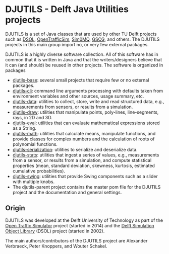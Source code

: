 # DJUTILS - Delft Java Utilities projects

DJUTILS is a set of Java classes that are used by other TU Delft projects such as [DSOL](https://simulation.tudelft.nl/dsol/manual/), [OpenTrafficSim](https://opentrafficsim.org/docs/latest/), [Sim0MQ](https://sim0mq.org/), [GSCG](https://gscg.org/), and others. The DJUTILS projects in this main group import no, or very few external packages.

DJUTILS is a highly diverse software collection. All of this software has in common that it is written in Java and that the writers/designers believe that it can (and should) be reused in other projects. The software is organized in packages

* [djutils-base](https://djutils.org/manual/djutils): several small projects that require few or no external packages.
* [djutils-cli](https://djutils.org/manual/djutils-cli): command line arguments processing with defaults taken from environment variables and other sources, usage summary, etc.
* [djutils-data](https://djutils.org/manual/djutils-data): utilities to collect, store, write and read structured data, e.g., measurements from sensors, or results from a simulation.
* [djutils-draw](https://djutils.org/manual/djutils-draw): utilities that manipulate points, poly-lines, line-segments, rays, in 2D and 3D.
* [djutils-eval](https://djutils.org/manual/djutils-eval): utilities that can evaluate mathematical expressions stored as a String.
* [djutils-math](https://djutils.org/manual/djutils-math): utilities that calculate means, manipulate functions, and provide classes for complex numbers and the calculation of roots of polynomial functions.
* [djutils-serialization](https://djutils.org/manual/djutils-serialization): utilities to serialize and deserialize data.
* [djutils-stats](https://djutils.org/manual/djutils-stats): utilities that ingest a series of values, e.g., measurements from a sensor, or results from a simulation, and compute statistical properties (mean, standard deviation, skewness, kurtosis, estimated cumulative probabilities).
* [djutils-swing](https://djutils.org/manual/djutils-swing): utilities that provide Swing components such as a slider with multiple knobs.
* The djutils-parent project contains the master pom file for the DJUTILS project and the documentation and general settings.


## Origin

DJUTILS was developed at the Delft University of Technology as part of the [Open Traffic Simulator](https://opentrafficsim.org/docs/latest/) project (started in 2014) and the [Delft Simulation Object Library](https://simulation.tudelft.nl/dsol/manual/) (DSOL) project (started in 2002).

The main authors/contributors of the DJUTILS project are Alexander Verbraeck, Peter Knoppers, and Wouter Schakel.